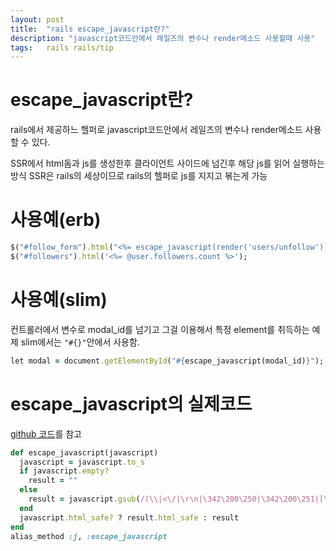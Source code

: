 ```yaml
---
layout: post
title:  "rails escape_javascript란?"
description: "javascript코드안에서 레일즈의 변수나 render메소드 사용할때 사용"
tags:	rails rails/tip
---
```


# escape_javascript란?

rails에서 제공하느 헬퍼로
javascript코드안에서 레일즈의 변수나 render메소드 사용할 수 있다.

SSR에서 html돔과 js를 생성한후 클라이언트 사이드에 넘긴후 해당 js를 읽어 실행하는 방식
SSR은 rails의 세상이므로 rails의 헬퍼로 js를 지지고 볶는게 가능


# 사용예(erb)

```ruby
$("#follow_form").html("<%= escape_javascript(render('users/unfollow')) %>");
$("#followers").html('<%= @user.followers.count %>');
```

# 사용예(slim)

컨트롤러에서 변수로 modal_id를 넘기고 그걸 이용해서 특정 element를 취득하는 예제
slim에서는 `"#{}"`안에서 사용함.

```ruby
let modal = document.getElementById("#{escape_javascript(modal_id)}");
```

# escape_javascript의 실제코드 

[github 코드]를 참고

```ruby
def escape_javascript(javascript)
  javascript = javascript.to_s
  if javascript.empty?
    result = ""
  else
    result = javascript.gsub(/(\\|<\/|\r\n|\342\200\250|\342\200\251|[\n\r"']|[`]|[$])/u, JS_ESCAPE_MAP)
  end
  javascript.html_safe? ? result.html_safe : result
end
alias_method :j, :escape_javascript
```




[github 코드]: https://github.com/rails/rails/blob/033a738817abd6e446e1b320cb7d1a5c15224e9a/actionview/lib/action_view/helpers/javascript_helper.rb#L29-L39
